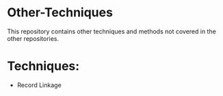 # Other-Techniques
This repository contains other techniques and methods not covered in the other repositories.

# Techniques:
* Record Linkage
